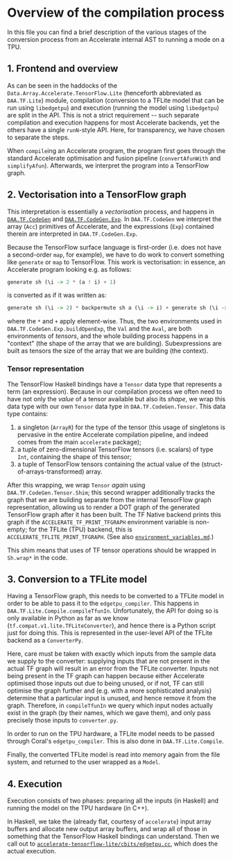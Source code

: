 # Overview of the compilation process

In this file you can find a brief description of the various stages of the conversion process from an Accelerate internal AST to running a mode on a TPU.


## 1. Frontend and overview

As can be seen in the haddocks of the `Data.Array.Accelerate.TensorFlow.Lite` (henceforth abbreviated as `DAA.TF.Lite`) module, compilation (conversion to a TFLite model that can be run using `libedgetpu`) and execution (running the model using `libedgetpu`) are split in the API.
This is not a strict requirement -- such separate compilation and execution happens for most Accelerate backends, yet the others have a single `runN`-style API.
Here, for transparency, we have chosen to separate the steps.

When `compile`ing an Accelerate program, the program first goes through the standard Accelerate optimisation and fusion pipeline (`convertAfunWith` and `simplifyAfun`).
Afterwards, we interpret the program into a TensorFlow graph.


## 2. Vectorisation into a TensorFlow graph

This interpretation is essentially a _vectorisation_ process, and happens in [`DAA.TF.CodeGen`](accelerate-tensorflow/src/Data/Array/Accelerate/TensorFlow/CodeGen.hs) and [`DAA.TF.CodeGen.Exp`](accelerate-tensorflow/src/Data/Array/Accelerate/TensorFlow/CodeGen/Exp.hs).
In `DAA.TF.CodeGen` we interpret the array (`Acc`) primitives of Accelerate, and the expressions (`Exp`) contained therein are interpreted in `DAA.TF.CodeGen.Exp`.

Because the TensorFlow surface language is first-order (i.e. does not have a second-order `map`, for example), we have to do work to convert something like `generate` or `map` to TensorFlow.
This work is vectorisation: in essence, an Accelerate program looking e.g. as follows:
```hs
generate sh (\i -> 2 * (a ! i) + 1)
```
is converted as if it was written as:
```hs
generate sh (\i -> 2) * backpermute sh a (\i -> i) + generate sh (\i -> 2)
```
where the `*` and `+` apply element-wise.
Thus, the two environments used in `DAA.TF.CodeGen.Exp.buildOpenExp`, the `Val` and the `Aval`, are both environments of _tensors_, and the whole building process happens in a "context" (the shape of the array that we are building).
Subexpressions are built as tensors the size of the array that we are building (the context).

### Tensor representation

The TensorFlow Haskell bindings have a `Tensor` data type that represents a term (an expression).
Because in our compilation process we often need to have not only the _value_ of a tensor available but also its _shape_, we wrap this data type with our own `Tensor` data type in `DAA.TF.CodeGen.Tensor`.
This data type contains:
1. a singleton (`ArrayR`) for the type of the tensor (this usage of singletons is pervasive in the entire Accelerate compilation pipeline, and indeed comes from the main `accelerate` package);
2. a tuple of zero-dimensional TensorFlow tensors (i.e. scalars) of type `Int`, containing the shape of this tensor;
3. a tuple of TensorFlow tensors containing the actual value of the (struct-of-arrays-transformed) array.

After this wrapping, we wrap `Tensor` _again_ using `DAA.TF.CodeGen.Tensor.Shim`; this second wrapper additionally tracks the graph that we are building separate from the internal TensorFlow graph representation, allowing us to render a DOT graph of the generated TensorFlow graph after it has been built.
The TF Native backend prints this graph if the `ACCELERATE_TF_PRINT_TFGRAPH` environment variable is non-empty; for the TFLite (TPU) backend, this is `ACCELERATE_TFLITE_PRINT_TFGRAPH`.
(See also [`environment_variables.md`](environment_variables.md).)

This shim means that uses of TF tensor operations should be wrapped in `Sh.wrap*` in the code.


## 3. Conversion to a TFLite model

Having a TensorFlow graph, this needs to be converted to a TFLite model in order to be able to pass it to the `edgetpu_compiler`.
This happens in `DAA.TF.Lite.Compile.compileTfunIn`.
Unfortunately, the API for doing so is only available in Python as far as we know (`tf.compat.v1.lite.TFLiteConverter`), and hence there is a Python script just for doing this.
This is represented in the user-level API of the TFLite backend as a `ConverterPy`.

Here, care must be taken with exactly which inputs from the sample data we supply to the converter: supplying inputs that are not present in the actual TF graph will result in an error from the TFLite converter.
Inputs not being present in the TF graph can happen because either Accelerate optimised those inputs out due to being unused, or if not, TF can still optimise the graph further and (e.g. with a more sophisticated analysis) determine that a particular input is unused, and hence remove it from the graph.
Therefore, in `compileTfunIn` we query which input nodes actually exist in the graph (by their names, which we gave them), and only pass precisely those inputs to `converter.py`.

In order to run on the TPU hardware, a TFLite model needs to be passed through Coral's `edgetpu_compiler`.
This is also done in `DAA.TF.Lite.Compile`.

Finally, the converted TFLite model is read into memory again from the file system, and returned to the user wrapped as a `Model`.


## 4. Execution

Execution consists of two phases: preparing all the inputs (in Haskell) and running the model on the TPU hardware (in C++).

In Haskell, we take the (already flat, courtesy of `accelerate`) input array buffers and allocate new output array buffers, and wrap all of those in something that the TensorFlow Haskell bindings can understand.
Then we call out to [`accelerate-tensorflow-lite/cbits/edgetpu.cc`](accelerate-tensorflow-lite/cbits/edgetpu.cc), which does the actual execution.
